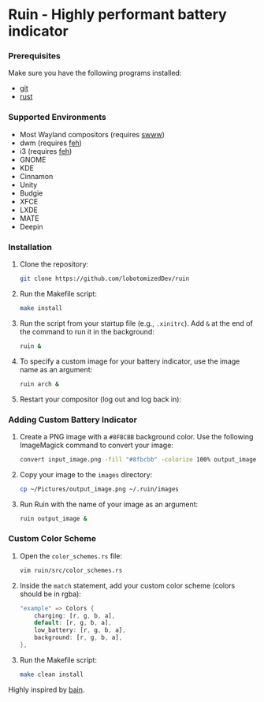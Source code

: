 # Ruin - Highly performant battery indicator

### Prerequisites

Make sure you have the following programs installed:

- [git](https://git-scm.com/)
- [rust](https://rust-lang.github.io/rustup/installation/index.html)

### Supported Environments

- Most Wayland compositors (requires [swww](https://github.com/Horus645/swww))
- dwm (requires [feh](https://github.com/derf/feh.git))
- i3 (requires [feh](https://github.com/derf/feh.git))
- GNOME
- KDE
- Cinnamon
- Unity
- Budgie
- XFCE
- LXDE
- MATE
- Deepin

### Installation

1. Clone the repository:

    ```bash
    git clone https://github.com/lobotomizedDev/ruin
    ```

2. Run the Makefile script:

    ```bash
    make install
    ```

3. Run the script from your startup file (e.g., `.xinitrc`). Add `&` at the end of the command to run it in the background:

    ```bash
    ruin &
    ```

4. To specify a custom image for your battery indicator, use the image name as an argument:

    ```bash
    ruin arch &
    ```

5. Restart your compositor (log out and log back in):

### Adding Custom Battery Indicator

1. Create a PNG image with a `#8FBCBB` background color. Use the following ImageMagick command to convert your image:

    ```bash
    convert input_image.png -fill "#8fbcbb" -colorize 100% output_image.png
    ```

2. Copy your image to the `images` directory:

    ```bash
    cp ~/Pictures/output_image.png ~/.ruin/images
    ```

3. Run Ruin with the name of your image as an argument:

    ```bash
    ruin output_image &
    ```

### Custom Color Scheme

1. Open the `color_schemes.rs` file:

    ```bash
    vim ruin/src/color_schemes.rs
    ```

2. Inside the `match` statement, add your custom color scheme (colors should be in rgba):

    ```rust
    "example" => Colors {
        charging: [r, g, b, a],
        default: [r, g, b, a],
        low_battery: [r, g, b, a],
        background: [r, g, b, a],
    },
    ```

3. Run the Makefile script:

    ```bash
    make clean install
    ```

Highly inspired by [bain](https://github.com/amishbni/bain/tree/master).

